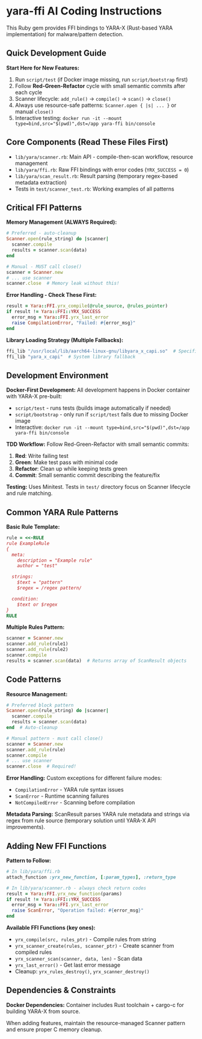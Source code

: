 # yara-ffi AI Coding Instructions

This Ruby gem provides FFI bindings to YARA-X (Rust-based YARA implementation) for malware/pattern detection.

## Quick Development Guide

**Start Here for New Features:**
1. Run `script/test` (if Docker image missing, run `script/bootstrap` first)
2. Follow **Red-Green-Refactor** cycle with small semantic commits after each cycle
3. Scanner lifecycle: `add_rule()` → `compile()` → `scan()` → `close()`
4. Always use resource-safe patterns: `Scanner.open { |s| ... }` or manual `close()`
5. Interactive testing: `docker run -it --mount type=bind,src="$(pwd)",dst=/app yara-ffi bin/console`

## Core Components (Read These Files First)

- `lib/yara/scanner.rb`: Main API - compile-then-scan workflow, resource management
- `lib/yara/ffi.rb`: Raw FFI bindings with error codes (`YRX_SUCCESS = 0`)
- `lib/yara/scan_result.rb`: Result parsing (temporary regex-based metadata extraction)
- Tests in `test/scanner_test.rb`: Working examples of all patterns

## Critical FFI Patterns

**Memory Management (ALWAYS Required):**
```ruby
# Preferred - auto-cleanup
Scanner.open(rule_string) do |scanner|
  scanner.compile
  results = scanner.scan(data)
end

# Manual - MUST call close()
scanner = Scanner.new
# ... use scanner
scanner.close  # Memory leak without this!
```

**Error Handling - Check These First:**
```ruby
result = Yara::FFI.yrx_compile(@rule_source, @rules_pointer)
if result != Yara::FFI::YRX_SUCCESS
  error_msg = Yara::FFI.yrx_last_error
  raise CompilationError, "Failed: #{error_msg}"
end
```

**Library Loading Strategy (Multiple Fallbacks):**
```ruby
ffi_lib "/usr/local/lib/aarch64-linux-gnu/libyara_x_capi.so"  # Specific first
ffi_lib "yara_x_capi"  # System library fallback
```

## Development Environment

**Docker-First Development:** All development happens in Docker container with YARA-X pre-built:
- `script/test` - runs tests (builds image automatically if needed)
- `script/bootstrap` - only run if `script/test` fails due to missing Docker image
- Interactive: `docker run -it --mount type=bind,src="$(pwd)",dst=/app yara-ffi bin/console`

**TDD Workflow:** Follow Red-Green-Refactor with small semantic commits:
1. **Red**: Write failing test
2. **Green**: Make test pass with minimal code
3. **Refactor**: Clean up while keeping tests green
4. **Commit**: Small semantic commit describing the feature/fix

**Testing:** Uses Minitest. Tests in `test/` directory focus on Scanner lifecycle and rule matching.

## Common YARA Rule Patterns

**Basic Rule Template:**
```ruby
rule = <<-RULE
rule ExampleRule
{
  meta:
    description = "Example rule"
    author = "test"

  strings:
    $text = "pattern"
    $regex = /regex pattern/

  condition:
    $text or $regex
}
RULE
```

**Multiple Rules Pattern:**
```ruby
scanner = Scanner.new
scanner.add_rule(rule1)
scanner.add_rule(rule2)
scanner.compile
results = scanner.scan(data)  # Returns array of ScanResult objects
```

## Code Patterns

**Resource Management:**
```ruby
# Preferred block pattern
Scanner.open(rule_string) do |scanner|
  scanner.compile
  results = scanner.scan(data)
end  # Auto-cleanup

# Manual pattern - must call close()
scanner = Scanner.new
scanner.add_rule(rule)
scanner.compile
# ... use scanner
scanner.close  # Required!
```

**Error Handling:** Custom exceptions for different failure modes:
- `CompilationError` - YARA rule syntax issues
- `ScanError` - Runtime scanning failures
- `NotCompiledError` - Scanning before compilation

**Metadata Parsing:** ScanResult parses YARA rule metadata and strings via regex from rule source (temporary solution until YARA-X API improvements).

## Adding New FFI Functions

**Pattern to Follow:**
```ruby
# In lib/yara/ffi.rb
attach_function :yrx_new_function, [:param_types], :return_type

# In lib/yara/scanner.rb - always check return codes
result = Yara::FFI.yrx_new_function(params)
if result != Yara::FFI::YRX_SUCCESS
  error_msg = Yara::FFI.yrx_last_error
  raise ScanError, "Operation failed: #{error_msg}"
end
```

**Available FFI Functions (key ones):**
- `yrx_compile(src, rules_ptr)` - Compile rules from string
- `yrx_scanner_create(rules, scanner_ptr)` - Create scanner from compiled rules
- `yrx_scanner_scan(scanner, data, len)` - Scan data
- `yrx_last_error()` - Get last error message
- Cleanup: `yrx_rules_destroy()`, `yrx_scanner_destroy()`

## Dependencies & Constraints

**Docker Dependencies:** Container includes Rust toolchain + cargo-c for building YARA-X from source.

When adding features, maintain the resource-managed Scanner pattern and ensure proper C memory cleanup.
